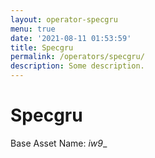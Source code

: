 ```yaml
---
layout: operator-specgru
menu: true
date: '2021-08-11 01:53:59'
title: Specgru
permalink: /operators/specgru/
description: Some description.
---
```


# Specgru

Base Asset Name: _iw9__